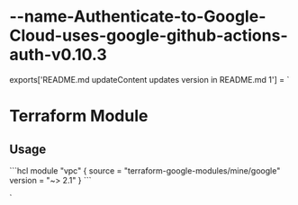# --name-Authenticate-to-Google-Cloud-uses-google-github-actions-auth-v0.10.3
exports['README.md updateContent updates version in README.md 1'] = `
# Terraform Module

## Usage

\`\`\`hcl
module "vpc" {
    source  = "terraform-google-modules/mine/google"
    version = "~> 2.1"
}
\`\`\`

`
